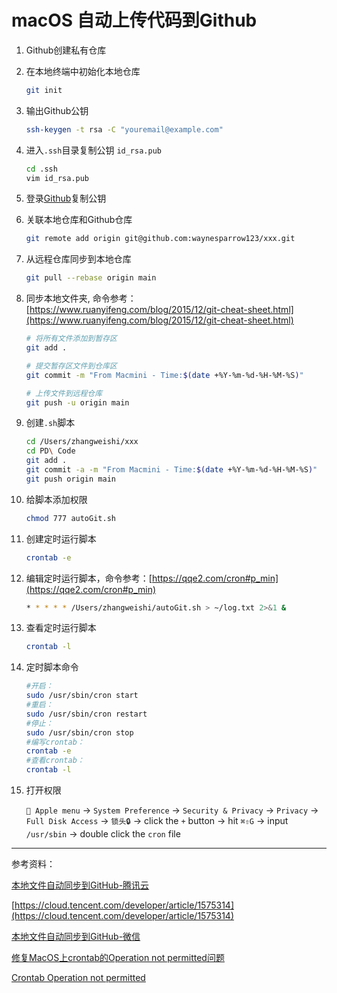# macOS 自动上传代码到Github

1. Github创建私有仓库
2. 在本地终端中初始化本地仓库
    
    ```bash
    git init
    ```
    
3. 输出Github公钥
    
    ```bash
    ssh-keygen -t rsa -C "youremail@example.com"
    ```
    
4. 进入`.ssh`目录复制公钥 `id_rsa.pub`
    
    ```bash
    cd .ssh
    vim id_rsa.pub
    ```
    
5. 登录[Github](https://github.com/settings/keys)复制公钥
    
   
    
6. 关联本地仓库和Github仓库
    
    ```bash
    git remote add origin git@github.com:waynesparrow123/xxx.git
    ```
    
7. 从远程仓库同步到本地仓库
    
    ```bash
    git pull --rebase origin main
    ```
    
8. 同步本地文件夹, 命令参考：[https://www.ruanyifeng.com/blog/2015/12/git-cheat-sheet.html](https://www.ruanyifeng.com/blog/2015/12/git-cheat-sheet.html)
    
    ```bash
    # 将所有文件添加到暂存区
    git add . 
    
    # 提交暂存区文件到仓库区
    git commit -m "From Macmini - Time:$(date +%Y-%m-%d-%H-%M-%S)" 
    
    # 上传文件到远程仓库
    git push -u origin main
    ```
    
9. 创建`.sh`脚本
    
    ```bash
    cd /Users/zhangweishi/xxx
    cd PD\ Code
    git add .
    git commit -a -m "From Macmini - Time:$(date +%Y-%m-%d-%H-%M-%S)"
    git push origin main
    ```
    
10. 给脚本添加权限
    
    ```bash
    chmod 777 autoGit.sh
    ```
    
11. 创建定时运行脚本
    
    ```bash
    crontab -e
    ```
    
12. 编辑定时运行脚本，命令参考：[https://qqe2.com/cron#p_min](https://qqe2.com/cron#p_min)
    
    ```bash
    * * * * * /Users/zhangweishi/autoGit.sh > ~/log.txt 2>&1 &
    ```
    
13. 查看定时运行脚本
    
    ```bash
    crontab -l
    ```
    
14. 定时脚本命令
    
    ```bash
    #开启：
    sudo /usr/sbin/cron start
    #重启：
    sudo /usr/sbin/cron restart
    #停止：
    sudo /usr/sbin/cron stop
    #编写crontab：
    crontab -e
    #查看crontab：
    crontab -l
    ```
    
15. 打开权限
    
    ` Apple menu` → `System Preference` → `Security & Privacy` → `Privacy` → `Full Disk Access` → `锁头🔒` → click the `+` button → hit `⌘⇧G` → input `/usr/sbin` → double click the `cron` file
    

---

参考资料：

[本地文件自动同步到GitHub-腾讯云](https://cloud.tencent.com/developer/article/1575314)

[https://cloud.tencent.com/developer/article/1575314](https://cloud.tencent.com/developer/article/1575314)

[本地文件自动同步到GitHub-微信](https://mp.weixin.qq.com/s?__biz=MzI4Njg5MDA5NA==&mid=2247486515&idx=1&sn=584fa08c4569c3fb5cad0ad9861af0a7&token=1963867963&lang=zh_CN#rd)

[修复MacOS上crontab的Operation not permitted问题](https://onns.xyz/blog/2020/06/10/fix-crontab-operation-not-permitted-on-mac/)

[Crontab Operation not permitted](https://apple.stackexchange.com/questions/378553/crontab-operation-not-permitted)
